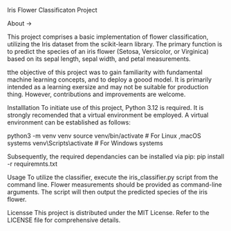 Iris Flower Classificaton Project

About ->

This project comprises a basic implementation of flower classification, utilizing the Iris dataset from the scikit-learn library.  The primary function is to predict the species of an iris flower (Setosa, Versicolor, or Virginica) based on its sepal length, sepal width, and petal measurements.

tthe  objective of this project was to gain familiarity with fundamental machine learning concepts, and to deploy a goood model. It is primarily intended as a learning exersize and may not be suitable for production thing.  However, contributions and improvements are welcome.

Installlation
To initiate use of this project, Python 3.12 is required.  It is strongly recomended that a virtual environment be employed.  A virtual environment can be established as follows:

python3 -m venv venv
source venv/bin/activate  # For Linux ,macOS systems
venv\Scripts\activate  # For Windows systems

Subsequently, the required dependancies can be installed via pip:
pip install -r requiremnts.txt

Usage
To utilize the classifier, execute the iris_classifier.py script from the command line.  Flower measurements should be provided as command-line arguments. 
The script will then output the predicted species of the iris flower.

Licensse
This project is distributed under the MIT License.  Refer to the LICENSE file for comprehensive details.
